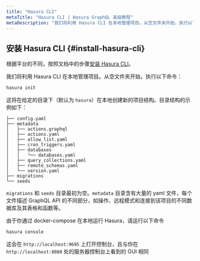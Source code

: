 ```yaml
---
title: "Hasura CLI"
metaTitle: "Hasura CLI | Hasura GraphQL 高级教程"
metaDescription: "我们将利用 Hasura CLI 在本地管理项目。从空文件夹开始，执行以下命令"
---
```


## 安装 Hasura CLI {#install-hasura-cli}

根据平台的不同，按照文档中的步骤[安装 Hasura CLI](https://hasura.io/docs/latest/graphql/core/hasura-cli/install-hasura-cli/)。

我们将利用 Hasura CLI 在本地管理项目。从空文件夹开始，执行以下命令：

```bash
hasura init
```

这将在给定的目录下（默认为 `hasura`）在本地创建新的项目结构。目录结构的示例如下：

```
├── config.yaml
├── metadata
│   ├── actions.graphql
│   ├── actions.yaml
│   ├── allow_list.yaml
│   ├── cron_triggers.yaml
│   ├── databases
│   │   └── databases.yaml
│   ├── query_collections.yaml
│   ├── remote_schemas.yaml
│   └── version.yaml
├── migrations
└── seeds
```

`migrations` 和 `seeds` 目录最初为空。`metadata` 目录含有大量的 yaml 文件，每个文件描述 GraphQL API 的不同部分，如操作、远程模式和连接到该项目的不同数据库及其表格和函数等。

由于你通过 docker-compose 在本地运行 Hasura，请运行以下命令

```bash
hasura console
```

这会在 `http://localhost:9695` 上打开控制台，且与你在 `http://localhost:8080` 处的服务器控制台上看到的 GUI 相同
